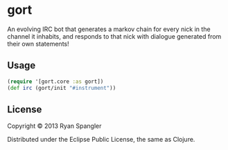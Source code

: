 # gort

An evolving IRC bot that generates a markov chain for every nick in the channel it inhabits, and responds to that nick with dialogue generated from their own statements!

## Usage

```clj
(require '[gort.core :as gort])
(def irc (gort/init "#instrument"))
```

## License

Copyright © 2013 Ryan Spangler

Distributed under the Eclipse Public License, the same as Clojure.
